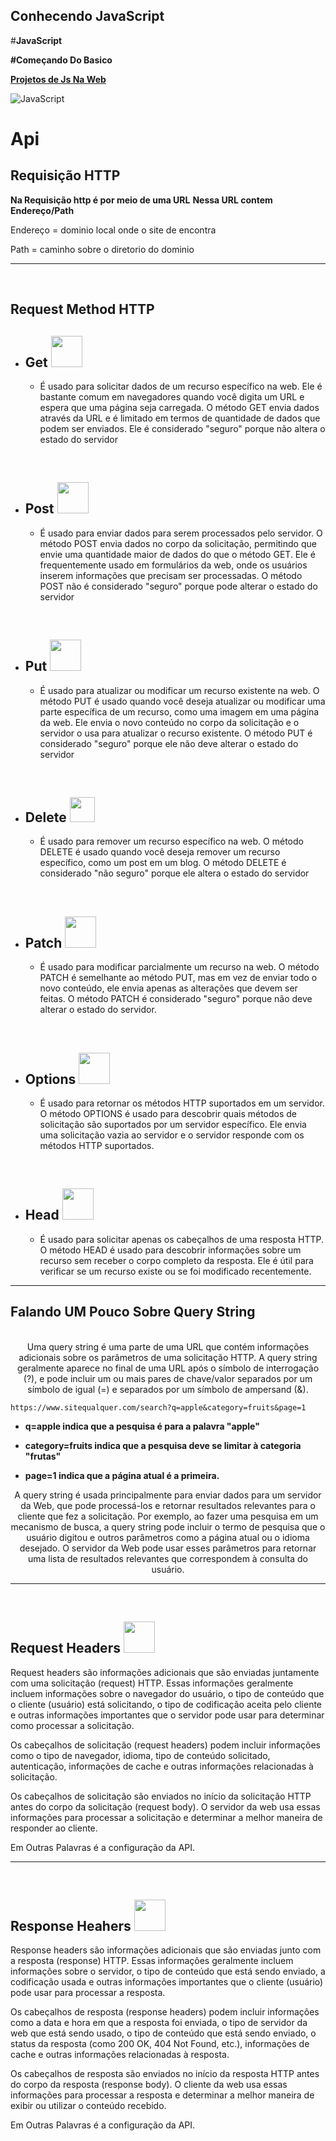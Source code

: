 ## Conhecendo JavaScript

#**JavaScript**

__#Começando Do Basico__

[__Projetos de Js Na Web__](https://github.com/GxVitor/PowerTec/tree/main/PrimeiraAula/Projetos/PokeDexJS)

![JavaScript](https://i.pinimg.com/564x/71/ee/32/71ee32577432648f9e45fbd63b2cf261.jpg)

# Api

## Requisição HTTP

**Na Requisição http é por meio de uma URL**
**Nessa URL contem Endereço/Path**

Endereço = dominio local onde o site de encontra

Path = caminho sobre o diretorio do dominio

---
<br>

## Request Method HTTP


- ## Get <img src="https://cdn-icons-png.flaticon.com/512/6384/6384846.png" width="50px" height="50px"/>

  - É usado para solicitar dados de um recurso específico na web. Ele é bastante comum em navegadores quando você digita um URL e espera que uma página seja carregada. O método GET envia dados através da URL e é limitado em termos de quantidade de dados que podem ser enviados. Ele é considerado "seguro" porque não altera o estado do servidor

<br>

- ## Post <img src="https://cdn-icons-png.flaticon.com/512/5735/5735252.png" width="50" height="50px">
  - É usado para enviar dados para serem processados pelo servidor. O método POST envia dados no corpo da solicitação, permitindo que envie uma quantidade maior de dados do que o método GET. Ele é frequentemente usado em formulários da web, onde os usuários inserem informações que precisam ser processadas. O método POST não é considerado "seguro" porque pode alterar o estado do servidor

<br>

- ## Put <img src="https://cdn-icons-png.flaticon.com/512/7069/7069812.png" width="50" height="50px">
  - É usado para atualizar ou modificar um recurso existente na web. O método PUT é usado quando você deseja atualizar ou modificar uma parte específica de um recurso, como uma imagem em uma página da web. Ele envia o novo conteúdo no corpo da solicitação e o servidor o usa para atualizar o recurso existente. O método PUT é considerado "seguro" porque ele não deve alterar o estado do servidor

<br>

- ## Delete <img src="https://cdn-icons-png.flaticon.com/512/5514/5514093.png" width="40" height="40px">
  - É usado para remover um recurso específico na web. O método DELETE é usado quando você deseja remover um recurso específico, como um post em um blog. O método DELETE é considerado "não seguro" porque ele altera o estado do servidor

<br>

- ## Patch <img src="https://cdn-icons-png.flaticon.com/512/913/913356.png" width="50" height="50px">
  - É usado para modificar parcialmente um recurso na web. O método PATCH é semelhante ao método PUT, mas em vez de enviar todo o novo conteúdo, ele envia apenas as alterações que devem ser feitas. O método PATCH é considerado "seguro" porque não deve alterar o estado do servidor.

<br>

- ## Options <img src="https://cdn-icons-png.flaticon.com/512/5784/5784702.png" width="50" height="50px">
  - É usado para retornar os métodos HTTP suportados em um servidor. O método OPTIONS é usado para descobrir quais métodos de solicitação são suportados por um servidor específico. Ele envia uma solicitação vazia ao servidor e o servidor responde com os métodos HTTP suportados.

<br>

- ## Head <img src="https://cdn-icons-png.flaticon.com/512/2061/2061822.png" width="50" height="50px">
  - É usado para solicitar apenas os cabeçalhos de uma resposta HTTP. O método HEAD é usado para descobrir informações sobre um recurso sem receber o corpo completo da resposta. Ele é útil para verificar se um recurso existe ou se foi modificado recentemente.

---
## Falando UM Pouco Sobre Query String
<br>
<div align="center">
Uma query string é uma parte de uma URL que contém informações adicionais sobre os parâmetros de uma solicitação HTTP. A query string geralmente aparece no final de uma URL após o símbolo de interrogação (?), e pode incluir um ou mais pares de chave/valor separados por um símbolo de igual (=) e separados por um símbolo de ampersand (&).
</div>

```
https://www.sitequalquer.com/search?q=apple&category=fruits&page=1
```
- **q=apple indica que a pesquisa é para a palavra "apple"**

- **category=fruits indica que a pesquisa deve se limitar à categoria "frutas"**

- **page=1 indica que a página atual é a primeira.**

<div align="center">
A query string é usada principalmente para enviar dados para um servidor da Web, que pode processá-los e retornar resultados relevantes para o cliente que fez a solicitação. Por exemplo, ao fazer uma pesquisa em um mecanismo de busca, a query string pode incluir o termo de pesquisa que o usuário digitou e outros parâmetros como a página atual ou o idioma desejado. O servidor da Web pode usar esses parâmetros para retornar uma lista de resultados relevantes que correspondem à consulta do usuário.
</div>

---

<br>

## Request Headers <img src="https://cdn-icons-png.flaticon.com/512/7065/7065322.png" width="50px">

Request headers são informações adicionais que são enviadas juntamente com uma solicitação (request) HTTP. Essas informações geralmente incluem informações sobre o navegador do usuário, o tipo de conteúdo que o cliente (usuário) está solicitando, o tipo de codificação aceita pelo cliente e outras informações importantes que o servidor pode usar para determinar como processar a solicitação.

Os cabeçalhos de solicitação (request headers) podem incluir informações como o tipo de navegador, idioma, tipo de conteúdo solicitado, autenticação, informações de cache e outras informações relacionadas à solicitação.

Os cabeçalhos de solicitação são enviados no início da solicitação HTTP antes do corpo da solicitação (request body). O servidor da web usa essas informações para processar a solicitação e determinar a melhor maneira de responder ao cliente.

Em Outras Palavras é a configuração da API.

---
<br>

## Response Heahers <img src="https://cdn-icons-png.flaticon.com/512/6008/6008062.png" width="50px">

Response headers são informações adicionais que são enviadas junto com a resposta (response) HTTP. Essas informações geralmente incluem informações sobre o servidor, o tipo de conteúdo que está sendo enviado, a codificação usada e outras informações importantes que o cliente (usuário) pode usar para processar a resposta.

Os cabeçalhos de resposta (response headers) podem incluir informações como a data e hora em que a resposta foi enviada, o tipo de servidor da web que está sendo usado, o tipo de conteúdo que está sendo enviado, o status da resposta (como 200 OK, 404 Not Found, etc.), informações de cache e outras informações relacionadas à resposta.

Os cabeçalhos de resposta são enviados no início da resposta HTTP antes do corpo da resposta (response body). O cliente da web usa essas informações para processar a resposta e determinar a melhor maneira de exibir ou utilizar o conteúdo recebido.

Em Outras Palavras é a configuração da API.





